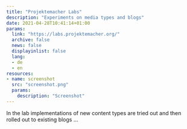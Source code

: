 ```yaml
---
title: "Projektemacher Labs"
description: "Experiments on media types and blogs"
date: 2021-04-28T10:41:14+01:00
params:
  link: "https://labs.projektemacher.org/"
  archive: false
  news: false
  displayinlist: false
  lang:
  - de
  - en
resources:
- name: screenshot
  src: "screenshot.png"
  params:
    description: "Screenshot"
---
```


In the lab implementations of new content types are tried out and then rolled out to existing blogs ...
